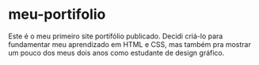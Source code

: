 # meu-portifolio
Este é o meu primeiro site portifólio publicado. Decidi criá-lo para fundamentar meu aprendizado em HTML e CSS, mas também pra mostrar um pouco dos meus dois anos como estudante de design gráfico.
